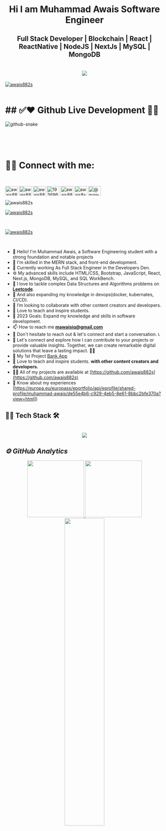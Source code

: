 <h1 align="center">Hi I am Muhammad Awais Software Engineer</h1>

<h2 align="center"> Full Stack Developer | Blockchain | React | ReactNative | NodeJS | NextJs | MySQL | MongoDB </h2>

 <!-- -------Header------- -->

<h1 align="center">
  <img src="https://readme-typing-svg.demolab.com/?lines=Freelancer;Coding Maniac;Software-Engineer;BlackChain Developer;Full Stack Developer;Always%20learning%20new%20things&font=Fira%20Code&center=true&width=5000&height=70&color=#fece00&vCenter=true&size=60&pause=1000">
</h1>
<a href="https://github.com/awais882s">
    <img src="https://res.cloudinary.com/dtzcvsa8l/image/upload/v1692428044/Purple_and_Yellow_Colorful_LinkedIn_Article_Cover_Image_1_yqsi5j.png" alt="awais882s" /> 
</a>
</br></br>
<h1>##  ✅❤️ Github Live Development 🎉🎯</h1>
<picture>
  <source media="(prefers-color-scheme: dark)" srcset="https://res.cloudinary.com/dtzcvsa8l/image/upload/v1692505876/github-user-contribution_2_zlnllh.svg">
  <source media="(prefers-color-scheme: light)" srcset="https://res.cloudinary.com/dtzcvsa8l/image/upload/v1692505723/github-user-contribution_djkqqu.svg">
  <img alt="github-snake" src="https://res.cloudinary.com/dtzcvsa8l/image/upload/v1692505723/github-user-contribution_djkqqu.svg">
</picture>

</br></br></br>
<h1 align="left"> 🤝🏻 Connect with me:</h1></p><br>
<p align="left">
<a href="https://dev.to/awais882s" target="_blank"><img align="center" src="https://raw.githubusercontent.com/rahuldkjain/github-profile-readme-generator/master/src/images/icons/Social/devto.svg" alt="awais882s" height="30" width="40" /></a>
<a href="https://twitter.com/awais882s" target="_blank"><img align="center" src="https://raw.githubusercontent.com/rahuldkjain/github-profile-readme-generator/master/src/images/icons/Social/twitter.svg" alt="awais882s" height="30" width="40" /></a>
<a href="https://linkedin.com/in/awais882s" target="_blank"><img align="center" src="https://raw.githubusercontent.com/rahuldkjain/github-profile-readme-generator/master/src/images/icons/Social/linked-in-alt.svg" alt="awais882s" height="30" width="40" /></a>
<a href="https://stackoverflow.com/users/19369637" target="_blank"><img align="center" src="https://raw.githubusercontent.com/rahuldkjain/github-profile-readme-generator/master/src/images/icons/Social/stack-overflow.svg" alt="19369637" height="30" width="40" /></a>
<a href="https://fb.com/awais882s" target="_blank"><img align="center" src="https://raw.githubusercontent.com/rahuldkjain/github-profile-readme-generator/master/src/images/icons/Social/facebook.svg" alt="awais882s" height="30" width="40" /></a>
<a href="https://instagram.com/awais8s" target="_blank"><img align="center" src="https://raw.githubusercontent.com/rahuldkjain/github-profile-readme-generator/master/src/images/icons/Social/instagram.svg" alt="awais8s" height="30" width="40" /></a>
<a href="https://medium.com/@mawaisiq" target="_blank"><img align="center" src="https://raw.githubusercontent.com/rahuldkjain/github-profile-readme-generator/master/src/images/icons/Social/medium.svg" alt="@mawaisiq" height="30" width="40" /></a>
</p>

<p align="left"> <img src="https://komarev.com/ghpvc/?username=awais882s&label=Profile%20views&color=0e75b6&style=flat" alt="awais882s" /> </p>

<p align="left"> <a href="https://github.com/awais882s/My-React-Bank" target="_blank" ><img src="https://github-profile-trophy.vercel.app/?username=awais882s" alt="awais882s" /></a> </p></br>

<p align="left"> <a href="https://twitter.com/awais882s" target="_blank"><img src="https://img.shields.io/twitter/follow/awais882s?logo=twitter&style=for-the-badge" alt="awais882s" /></a> </p></br>

<!-- Bio -->
- 👋 Hello! I'm Muhammad Awais, a Software Engineering student with a strong foundation and notable projects
- 💪 I'm skilled in the MERN stack, and front-end development. 
- 🔭 Currently working As Full Stack Engineer in the Developers Den.
- ⚙️ My advanced skills include HTML/CSS, Bootstrap, JavaScript,  React, Next.js, MongoDB, MySQL, and SQL WorkBench.
- 🌱 I love to tackle complex Data Structures and Algorithms problems on **[Leetcode](https://leetcode.com/awais882s/)**.
- 🌱 And also expanding my knowledge in devops(docker, kubernates, CI/CD).
- 👯 I’m looking to collaborate with other content creators and developers.
- 📢 Love to teach and inspire students.
- 🥅 2023 Goals: Expand my knowledge and skills in software development.
- 📫 How to reach me **mawaisiq@gmail.com**
- 📩 Don't hesitate to reach out & let's connect and start a conversation. 📞
- 🤝 Let's connect and explore how I can contribute to your projects or provide valuable insights. Together, we can create remarkable digital solutions that leave a lasting impact. 💼✨
- 🔭 My 1st Project [Bank App](https://my-bank-882s.web.app/)
- 📢 Love to teach and inspire students. **with other content creators and developers.**
- 👨‍💻 All of my projects are available at [https://github.com/awais882s](https://github.com/awais882s)
- 📄 Know about my experiences [https://europa.eu/europass/eportfolio/api/eprofile/shared-profile/muhammad-awais/de55e4b6-c929-4eb5-8e61-8bbc2bfe370a?view=html])


## 🧑‍💻 Tech Stack 🛠️

<!-- tech stack -->

<!-- reference = https://github.com/tandpfun/skill-icons -->
<br>
<div align="center">
  <a href="https://github.com/awais882s">
    <img src="https://skillicons.dev/icons?i=html,css,bootstrap,sass,js,cs,dotnet,react,nextjs,redux,materialui,nodejs,express,firebase,postgres,mongodb,python,fastapi,figma,xd,powershell,git,github,stackoverflow,vscodeqt&perline=6" />
  </a>
</div>
<h2><i>⚙️ GitHub Analytics</i></h2>

  <p align="center">
        <a href="https://github.com/awais882s">
            <img height="180em"
                src="https://github-readme-stats.vercel.app/api/top-langs?username=awais882s&show_icons=true&locale=en&layout=compact" />
            <img height="180em"
                src="https://github-readme-stats.vercel.app/api?username=awais882s&show_icons=true&locale=en" />
        </a>
        <img width="50%"
            src="https://github-readme-streak-stats.herokuapp.com/?user=awais882s&" />
    </p>
